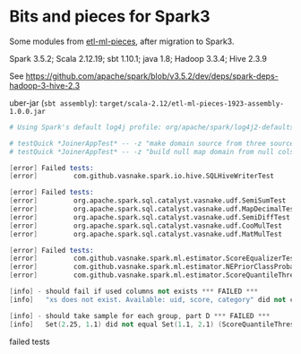 # Bits and pieces for Spark3

Some modules from [etl-ml-pieces](../etl-ml-pieces.scala/readme.md), after migration to Spark3.

Spark 3.5.2; Scala 2.12.19; sbt 1.10.1; java 1.8; Hadoop 3.3.4; Hive 2.3.9

See https://github.com/apache/spark/blob/v3.5.2/dev/deps/spark-deps-hadoop-3-hive-2.3

uber-jar (`sbt assembly`): `target/scala-2.12/etl-ml-pieces-1923-assembly-1.0.0.jar`

```s
# Using Spark's default log4j profile: org/apache/spark/log4j2-defaults.properties

# testQuick *JoinerAppTest* -- -z "make domain source from three sources with features selection"
# testQuick *JoinerAppTest* -- -z "build null map domain from null cols"

[error] Failed tests:          
[error]         com.github.vasnake.spark.io.hive.SQLHiveWriterTest

[error] Failed tests:
[error]         org.apache.spark.sql.catalyst.vasnake.udf.SemiSumTest
[error]         org.apache.spark.sql.catalyst.vasnake.udf.MapDecimalTest
[error]         org.apache.spark.sql.catalyst.vasnake.udf.SemiDiffTest
[error]         org.apache.spark.sql.catalyst.vasnake.udf.CooMulTest
[error]         org.apache.spark.sql.catalyst.vasnake.udf.MatMulTest

[error] Failed tests:
[error]         com.github.vasnake.spark.ml.estimator.ScoreEqualizerTest
[error]         com.github.vasnake.spark.ml.estimator.NEPriorClassProbaTest
[error]         com.github.vasnake.spark.ml.estimator.ScoreQuantileThresholdTest

[info] - should fail if used columns not exists *** FAILED ***
[info]   "xs does not exist. Available: uid, score, category" did not contain "Field "xs" does not exist" (ScoreQuantileThresholdTest.scala:431)   

[info] - should take sample for each group, part D *** FAILED ***
[info]   Set(2.25, 1.1) did not equal Set(1.1, 2.1) (ScoreQuantileThresholdTest.scala:405)     

```
failed tests
